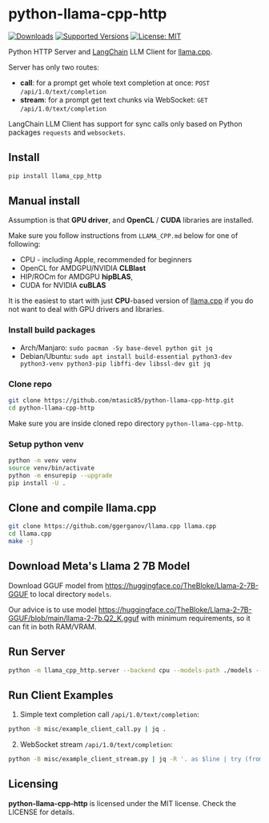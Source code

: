 # python-llama-cpp-http

<!--
[![Build][build-image]]()
[![Status][status-image]][pypi-project-url]
[![Stable Version][stable-ver-image]][pypi-project-url]
[![Coverage][coverage-image]]()
[![Python][python-ver-image]][pypi-project-url]
[![License][mit-image]][mit-url]
-->
[![Downloads](https://img.shields.io/pypi/dm/llama_cpp_http)](https://pypistats.org/packages/llama_cpp_http)
[![Supported Versions](https://img.shields.io/pypi/pyversions/llama_cpp_http)](https://pypi.org/project/llama_cpp_http)
[![License: MIT](https://img.shields.io/badge/license-MIT-blue.svg)](https://opensource.org/licenses/MIT)

Python HTTP Server and [LangChain](https://python.langchain.com) LLM Client for [llama.cpp](https://github.com/ggerganov/llama.cpp).

Server has only two routes:
- **call**: for a prompt get whole text completion at once: `POST` `/api/1.0/text/completion`
- **stream**: for a prompt get text chunks via WebSocket: `GET` `/api/1.0/text/completion`

LangChain LLM Client has support for sync calls only based on Python packages `requests` and `websockets`.

## Install

```bash
pip install llama_cpp_http
```

## Manual install

Assumption is that **GPU driver**, and **OpenCL** / **CUDA** libraries are installed.

Make sure you follow instructions from `LLAMA_CPP.md` below for one of following:
- CPU - including Apple, recommended for beginners
- OpenCL for AMDGPU/NVIDIA **CLBlast**
- HIP/ROCm for AMDGPU **hipBLAS**,
- CUDA for NVIDIA **cuBLAS**

It is the easiest to start with just **CPU**-based version of [llama.cpp](https://github.com/ggerganov/llama.cpp) if you do not want to deal with GPU drivers and libraries.

### Install build packages

- Arch/Manjaro: `sudo pacman -Sy base-devel python git jq`
- Debian/Ubuntu: `sudo apt install build-essential python3-dev python3-venv python3-pip libffi-dev libssl-dev git jq`

### Clone repo

```bash
git clone https://github.com/mtasic85/python-llama-cpp-http.git
cd python-llama-cpp-http
```

Make sure you are inside cloned repo directory `python-llama-cpp-http`.

### Setup python venv

```bash
python -m venv venv
source venv/bin/activate
python -m ensurepip --upgrade
pip install -U .
```

## Clone and compile llama.cpp

```bash
git clone https://github.com/ggerganov/llama.cpp llama.cpp
cd llama.cpp
make -j
```

## Download Meta's Llama 2 7B Model

Download GGUF model from https://huggingface.co/TheBloke/Llama-2-7B-GGUF to local directory `models`.

Our advice is to use model https://huggingface.co/TheBloke/Llama-2-7B-GGUF/blob/main/llama-2-7b.Q2_K.gguf with minimum requirements, so it can fit in both RAM/VRAM.

## Run Server

```bash
python -m llama_cpp_http.server --backend cpu --models-path ./models --llama-cpp-path ./llama.cpp
```

## Run Client Examples

1) Simple text completion call `/api/1.0/text/completion`:

```bash
python -B misc/example_client_call.py | jq .
```

2) WebSocket stream `/api/1.0/text/completion`:

```bash
python -B misc/example_client_stream.py | jq -R '. as $line | try (fromjson) catch $line'
```

## Licensing

**python-llama-cpp-http** is licensed under the MIT license. Check the LICENSE for details.

